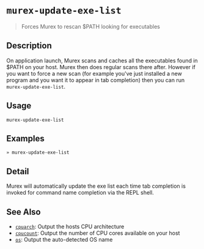 # `murex-update-exe-list`

> Forces Murex to rescan $PATH looking for executables

## Description

On application launch, Murex scans and caches all the executables found in
$PATH on your host. Murex then does regular scans there after. However if
you want to force a new scan (for example you've just installed a new
program and you want it to appear in tab completion) then you can run `murex-update-exe-list`.

## Usage

    murex-update-exe-list

## Examples

    » murex-update-exe-list

## Detail

Murex will automatically update the exe list each time tab completion is
invoked for command name completion via the REPL shell.

## See Also

- [`cpuarch`](./cpuarch.md):
  Output the hosts CPU architecture
- [`cpucount`](./cpucount.md):
  Output the number of CPU cores available on your host
- [`os`](./os.md):
  Output the auto-detected OS name

